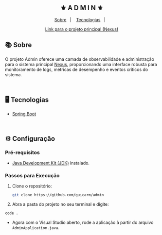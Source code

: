 <div align="center">
    <h2>⚜️ A D M I N ⚜️</h2>
</div>

<p align="center">
    <a href="#-sobre">Sobre</a>&nbsp;&nbsp;&nbsp;|&nbsp;&nbsp;&nbsp;
    <a href="#-tecnologias">Tecnologias</a>&nbsp;&nbsp;&nbsp;|&nbsp;&nbsp;&nbsp;
</p>

<p align="center"> 
    <a href="https://github.com/guicarm/ProjetoNexus">Link para o projeto principal (Nexus)</a>
</p>

## 📚 Sobre

O projeto Admin oferece uma camada de observabilidade e administração para o sistema principal [Nexus](https://github.com/guicarm/ProjetoNexus), proporcionando uma interface robusta para monitoramento de logs, métricas de desempenho e eventos críticos do sistema.

<br/>

## 🖥 Tecnologias

- [Spring Boot](https://spring.io/projects/spring-boot)
  
<br/>

## ⚙️ Configuração

### Pré-requisitos

- [Java Development Kit (JDK)](https://www.oracle.com/java/technologies/downloads/#java11) instalado.
  
### Passos para Execução

1. Clone o repositório:
   ```bash
   git clone https://github.com/guicarm/admin
   

2. Abra a pasta do projeto no seu terminal e digite:
```bash
code .
```

- Agora com o Visual Studio aberto, rode a aplicação à partir do arquivo ```AdminApplication.java```.
